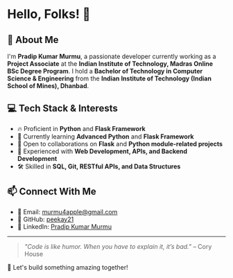 # Hello, Folks! 👋

## 🚀 About Me

I'm **Pradip Kumar Murmu**, a passionate developer currently working as a **Project Associate** at the **Indian Institute of Technology, Madras Online BSc Degree Program**. I hold a **Bachelor of Technology in Computer Science & Engineering** from the **Indian Institute of Technology (Indian School of Mines), Dhanbad**.

## 💻 Tech Stack & Interests

- 🔥 Proficient in **Python** and **Flask Framework**
- 🌱 Currently learning **Advanced Python** and **Flask Framework**
- 🤝 Open to collaborations on **Flask** and **Python module-related projects**
- 📂 Experienced with **Web Development, APIs, and Backend Development**
- 🛠 Skilled in **SQL, Git, RESTful APIs, and Data Structures**

## 📫 Connect With Me

- 📧 Email: [murmu4apple@gmail.com](mailto:murmu4apple@gmail.com)
- 💼 GitHub: [peekay21](https://github.com/peekay21)
- 🔗 LinkedIn: [Pradip Kumar Murmu](https://www.linkedin.com/in/pradip-kumar-murmu-299280178/) 

---
> *"Code is like humor. When you have to explain it, it’s bad."* – Cory House

🚀 Let's build something amazing together!


